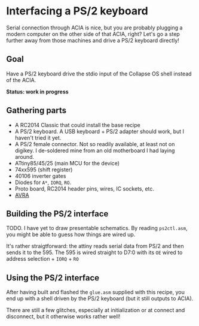 # Interfacing a PS/2 keyboard

Serial connection through ACIA is nice, but you are probably plugging a modern
computer on the other side of that ACIA, right? Let's go a step further away
from those machines and drive a PS/2 keyboard directly!

## Goal

Have a PS/2 keyboard drive the stdio input of the Collapse OS shell instead of
the ACIA.

**Status: work in progress**

## Gathering parts

* A RC2014 Classic that could install the base recipe
* A PS/2 keyboard. A USB keyboard + PS/2 adapter should work, but I haven't
  tried it yet.
* A PS/2 female connector. Not so readily available, at least not on digikey. I
  de-soldered mine from an old motherboard I had laying around.
* ATtiny85/45/25 (main MCU for the device)
* 74xx595 (shift register)
* 40106 inverter gates
* Diodes for `A*`, `IORQ`, `RO`.
* Proto board, RC2014 header pins, wires, IC sockets, etc.
* [AVRA][avra]

## Building the PS/2 interface

TODO. I have yet to draw presentable schematics. By reading `ps2ctl.asm`, you
might be able to guess how things are wired up.

It's rather straigtforward: the attiny reads serial data from PS/2 and then
sends it to the 595. The 595 is wired straight to D7:0 with its `OE` wired to
address selection + `IORQ` + `RO`

## Using the PS/2 interface

After having built and flashed the `glue.asm` supplied with this recipe, you end
up with a shell driven by the PS/2 keyboard (but it still outputs to ACIA).

There are still a few glitches, especially at initialization or at connect and
disconnect, but it otherwise works rather well!

[avra]: https://github.com/hsoft/avra
